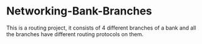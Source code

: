 # Networking-Bank-Branches
This is a routing project, it consists of 4 different branches of a bank and all the branches have different routing protocols on them.
